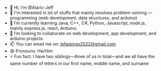 - 👋 Hi, I’m @Alaric-Jeff
- 👀 I'm interested in lot of stuffs that mainly revolves problem-solving — programming (web development, data structures, and arduino) 
- 🌱 I’m currently learning Java, C++, C#, Python, Javascript, node.js, mainly express.js, react, Arduino.
- 💞️ I’m looking to collaborate on web development, app development, and arduino projects
- 📫 You can email me on: jefaspiras2022@gmail.com
- 😄 Pronouns: He/Him
- ⚡ Fun fact: I have two siblings—three of us in total—and we all have the same number of letters in our first name, middle name, and surname

<!---
Alaric-Jeff/Alaric-Jeff is a ✨ special ✨ repository because its `README.md` (this file) appears on your GitHub profile.
You can click the Preview link to take a look at your changes.
--->
